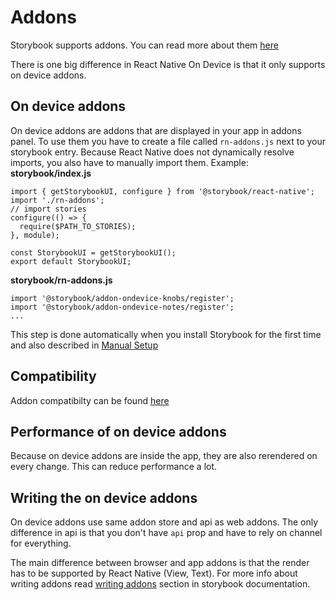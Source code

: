# Addons

Storybook supports addons. You can read more about them [here](https://storybook.js.org/addons/introduction/)

There is one big difference in React Native On Device is that it only supports on device addons.

## On device addons
On device addons are addons that are displayed in your app in addons panel.
To use them you have to create a file called `rn-addons.js` next to your storybook entry.
Because React Native does not dynamically resolve imports, you also have to manually import them.
Example:
**storybook/index.js**
```
import { getStorybookUI, configure } from '@storybook/react-native';
import './rn-addons';
// import stories
configure(() => {
  require($PATH_TO_STORIES);
}, module);

const StorybookUI = getStorybookUI();
export default StorybookUI;
```

**storybook/rn-addons.js**
```
import '@storybook/addon-ondevice-knobs/register';
import '@storybook/addon-ondevice-notes/register';
...
```

This step is done automatically when you install Storybook for the first time and also described in [Manual Setup](https://github.com/storybooks/storybook/blob/master/app/react-native/docs/manual-setup.md)

## Compatibility
Addon compatibilty can be found [here](https://github.com/storybooks/storybook/blob/master/ADDONS_SUPPORT.md)

## Performance of on device addons
Because on device addons are inside the app, they are also rerendered on every change. This can reduce performance a lot.
 
## Writing the on device addons
On device addons use same addon store and api as web addons. The only difference in api is that you don't have `api` prop 
and have to rely on channel for everything. 

The main difference between browser and app addons is that the render has to be supported by React Native (View, Text).
For more info about writing addons read [writing addons](https://storybook.js.org/addons/writing-addons/) section in 
storybook documentation.  
